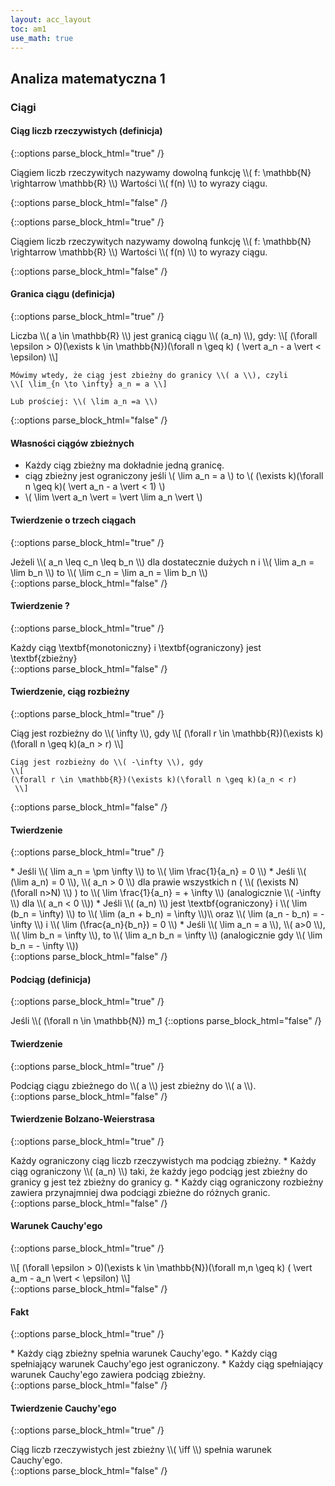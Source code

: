 ```yaml
---
layout: acc_layout
toc: am1
use_math: true
---
```


Analiza matematyczna 1
---

### Ciągi

#### Ciąg liczb rzeczywistych (definicja)

{::options parse_block_html="true" /}
<div class="def-box"><p>
Ciągiem liczb rzeczywitych nazywamy dowolną funkcję
\\( f: \mathbb{N} \rightarrow \mathbb{R} \\)
Wartości \\( f(n) \\) to wyrazy ciągu.
</p></div>
{::options parse_block_html="false" /}


{::options parse_block_html="true" /}
<div class="def-box"><p> Ciągiem liczb rzeczywitych nazywamy dowolną funkcję \\( f: \mathbb{N} \rightarrow \mathbb{R} \\) Wartości \\( f(n) \\) to wyrazy ciągu.</p></div>
{::options parse_block_html="false" /}

#### Granica ciągu (definicja)

{::options parse_block_html="true" /}
<div class="def-box">
	Liczba \\( a \in \mathbb{R} \\) jest granicą ciągu \\( (a_n) \\), gdy:
	\\[ 
		(\forall \epsilon > 0)(\exists k \in \mathbb{N})(\forall n \geq k)
		( \vert a_n - a \vert < \epsilon)
	 \\]

	Mówimy wtedy, że ciąg jest zbieżny do granicy \\( a \\), czyli
	\\[ \lim_{n \to \infty} a_n = a \\]

	Lub prościej: \\( \lim a_n =a \\)
</div>
{::options parse_block_html="false" /}


#### Własności ciągów zbieżnych

* Każdy ciąg zbieżny ma dokładnie jedną granicę.
* ciąg zbieżny jest ograniczony jeśli
\\( \lim a_n = a \\) to
\\( (\exists k)(\forall n \geq k)( \vert a_n - a \vert < 1) \\)
* \\( \lim \vert a_n \vert = \vert \lim a_n \vert  \\)


#### Twierdzenie o trzech ciągach
{::options parse_block_html="true" /}
<div class="theorem-box">
	Jeżeli \\( a_n \leq c_n \leq b_n \\) dla dostatecznie dużych n i 
	\\( \lim a_n = \lim b_n \\) to
	\\( \lim c_n = \lim a_n = \lim b_n \\)
</div>
{::options parse_block_html="false" /}

#### Twierdzenie ?
{::options parse_block_html="true" /}
<div class="theorem-box">
	Każdy ciąg \textbf{monotoniczny} i \textbf{ograniczony}
	jest \textbf{zbieżny}
</div>
{::options parse_block_html="false" /}

#### Twierdzenie, ciąg rozbieżny
{::options parse_block_html="true" /}
<div class="def-box">
	Ciąg jest rozbieżny do \\( \infty \\), gdy
	\\[ 
	(\forall r \in \mathbb{R})(\exists k)(\forall n \geq k)(a_n > r)
	 \\]

	Ciąg jest rozbieżny do \\( -\infty \\), gdy
	\\[ 
	(\forall r \in \mathbb{R})(\exists k)(\forall n \geq k)(a_n < r)
	 \\]
</div>
{::options parse_block_html="false" /}


#### Twierdzenie
{::options parse_block_html="true" /}
<div class="def-box">
	* Jeśli \\( \lim a_n = \pm \infty \\) to 
	 \\( \lim \frac{1}{a_n} = 0 \\)
	* Jeśli \\( (\lim a_n) = 0 \\), \\( a_n > 0 \\) dla prawie wszystkich n
	 ( \\( (\exists N) (\forall n>N) \\) )
	 to \\( \lim \frac{1}{a_n} = + \infty \\)
	 (analogicznie \\( -\infty \\) dla \\( a_n < 0 \\))
	* Jeśli \\( (a_n) \\) jest \textbf{ograniczony} i
	 \\( \lim (b_n = \infty) \\)
	 to \\( \lim (a_n + b_n) = \infty \\)\\
	 oraz \\( \lim (a_n - b_n) = - \infty \\)
	 i \\( \lim (\frac{a_n}{b_n}) = 0 \\)
	* Jeśli \\( \lim a_n = a \\), \\( a>0 \\), \\( \lim b_n = \infty \\),
	 to \\( \lim a_n b_n = \infty \\)
	 (analogicznie gdy \\( \lim b_n = - \infty \\))
</div>
{::options parse_block_html="false" /}

#### Podciąg (definicja)
{::options parse_block_html="true" /}
<div class="def-box">
	Jeśli \\( (\forall n \in \mathbb{N}) m_1<m_2<...<m_n \in \mathbb{N} \\),
	to \\( (a_{m_n})_{n=1}^{\infty} \\)
	nazywamy podciągiem ciągu \\( (a_n)_{n=1}^{\infty} \\)
</div>
{::options parse_block_html="false" /}

#### Twierdzenie
{::options parse_block_html="true" /}
<div class="theorem-box">
	Podciąg ciągu zbieżnego do \\( a \\) jest zbieżny do \\( a \\).
</div>
{::options parse_block_html="false" /}

#### Twierdzenie Bolzano-Weierstrasa
{::options parse_block_html="true" /}
<div class="theorem-box">
	Każdy ograniczony ciąg liczb rzeczywistych ma podciąg zbieżny.
	* Każdy ciąg ograniczony \\( (a_n) \\) taki, że każdy jego podciąg jest
	 zbieżny do granicy g jest też zbieżny do granicy g.
	* Każdy ciąg ograniczony rozbieżny zawiera przynajmniej 
	 dwa podciągi zbieżne do różnych granic.
</div>
{::options parse_block_html="false" /}

#### Warunek Cauchy'ego
{::options parse_block_html="true" /}
<div class="theorem-box">
	\\[ (\forall \epsilon > 0)(\exists k \in \mathbb{N})(\forall m,n \geq k)
	  ( \vert a_m - a_n \vert < \epsilon)
	\\]
</div>
{::options parse_block_html="false" /}

#### Fakt
{::options parse_block_html="true" /}
<div class="fact-box">
	* Każdy ciąg zbieżny spełnia warunek Cauchy'ego.
	* Każdy ciąg spełniający warunek Cauchy'ego jest ograniczony.
	* Każdy ciąg spełniający warunek Cauchy'ego zawiera podciąg zbieżny.
</div>
{::options parse_block_html="false" /}

#### Twierdzenie Cauchy'ego
{::options parse_block_html="true" /}
<div class="theorem-box">
	Ciąg liczb rzeczywistych jest zbieżny \\( \iff \\) spełnia warunek Cauchy'ego.
</div>
{::options parse_block_html="false" /}
